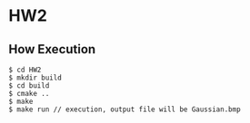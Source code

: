 # HW2

## How Execution
```
$ cd HW2
$ mkdir build
$ cd build
$ cmake .. 
$ make
$ make run // execution, output file will be Gaussian.bmp
```
